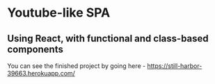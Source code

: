# Youtube-like SPA
## Using React, with functional and class-based components

You can see the finished project by going here - https://still-harbor-39663.herokuapp.com/
